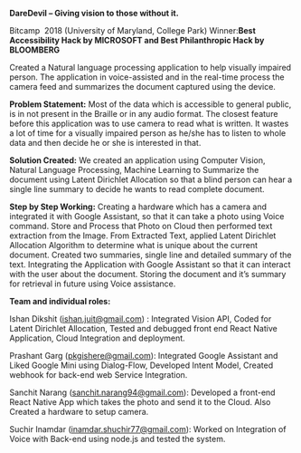 **DareDevil – Giving vision to those without it.**


Bitcamp ​ 2018 (University of Maryland, College Park)
Winner: 
​**Best Accessibility Hack by MICROSOFT and Best Philanthropic Hack by BLOOMBERG**


Created a Natural language processing application to help visually impaired person.
The application in voice-assisted and in the real-time process the camera feed and summarizes the
document captured using the device.


**Problem Statement:**
Most of the data which is accessible to general public, is in not present in the Braille or in any audio
format. The closest feature before this application was to use camera to read what is written. It
wastes a lot of time for a visually impaired person as he/she has to listen to whole data and then
decide he or she is interested in that.


**Solution Created:**
We created an application using Computer Vision, Natural Language Processing, Machine Learning
to Summarize the document using Latent Dirichlet Allocation so that a blind person can hear a single
line summary to decide he wants to read complete document.


**Step by Step Working:**
Creating a hardware which has a camera and integrated it with Google Assistant, so that it
can take a photo using Voice command.
Store and Process that Photo on Cloud then performed text extraction from the Image.
From Extracted Text, applied Latent Dirichlet Allocation Algorithm to determine what is
unique about the current document.
Created two summaries, single line and detailed summary of the text.
Integrating the Application with Google Assistant so that it can interact with the user about
the document.
Storing the document and it’s summary for retrieval in future using Voice assistance.



**Team and individual roles:**


Ishan Dikshit (​ishan.juit@gmail.com​) : Integrated Vision API, Coded for Latent Dirichlet
Allocation, Tested and debugged front end React Native Application, Cloud Integration and
deployment.


Prashant Garg (​pkgishere@gmail.com​): Integrated Google Assistant and Liked Google Mini
using Dialog-Flow, Developed Intent Model, Created webhook for back-end web Service
Integration.


Sanchit Narang (​sanchit.narang94@gmail.com​): Developed a front-end React Native App
which takes the photo and send it to the Cloud. Also Created a hardware to setup camera.


Suchir Inamdar (​inamdar.shuchir77@gmail.com​): Worked on Integration of Voice with
Back-end using node.js and tested the system.


